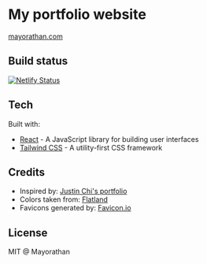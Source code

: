 # My portfolio website

[mayorathan.com](https://www.mayorathan.com)

## Build status

[![Netlify Status](https://api.netlify.com/api/v1/badges/89f1766d-1414-42cc-b1dc-2b7fe66e1213/deploy-status)](https://app.netlify.com/sites/mayorathan/deploys)

## Tech

Built with:

- [React](https://reactjs.org) - A JavaScript library for building user interfaces
- [Tailwind CSS](https://tailwindcss.com) - A utility-first CSS framework

## Credits

- Inspired by: [Justin Chi's portfolio](https://www.justinchi.me)
- Colors taken from: [Flatland](https://github.com/dexpota/kitty-themes/blob/master/themes/Flatland.conf)
- Favicons generated by: [Favicon.io](https://favicon.io/)

## License

MIT @ Mayorathan
